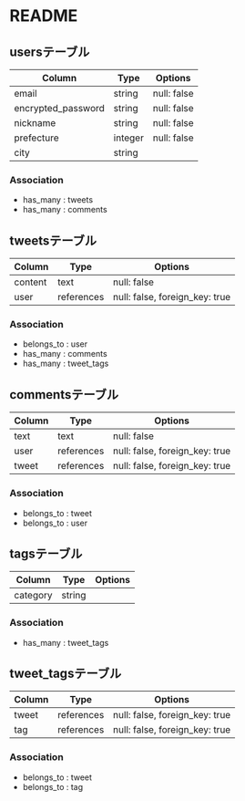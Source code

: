 # README

## usersテーブル

| Column             | Type       | Options       |
| ------------------ | ---------- | ------------- |
| email              | string     | null: false   |
| encrypted_password | string     | null: false   |
| nickname           | string     | null: false   |
| prefecture         | integer    | null: false   |
| city               | string     |               |


### Association
- has_many : tweets
- has_many : comments



## tweetsテーブル

| Column             | Type       | Options                          |
| ------------------ | ---------- | -------------------------------- |
| content            | text       | null: false                      |
| user               | references | null: false, foreign_key: true   |

### Association
- belongs_to : user
- has_many   : comments
- has_many   : tweet_tags




## commentsテーブル

| Column             | Type       | Options                         |
| ------------------ | ---------- | ------------------------------  |
| text               | text       | null: false                     |
| user               | references | null: false, foreign_key: true  |
| tweet              | references | null: false, foreign_key: true  |

### Association
- belongs_to : tweet
- belongs_to : user


## tagsテーブル

| Column             | Type       | Options       |
| ------------------ | ---------- | ------------- |
| category           | string     |               |

### Association
- has_many : tweet_tags



## tweet_tagsテーブル

| Column             | Type       | Options                          |
| ------------------ | ---------- | -------------------------------- |
| tweet              | references | null: false, foreign_key: true   |
| tag                | references | null: false, foreign_key: true   |

### Association
- belongs_to : tweet
- belongs_to : tag










